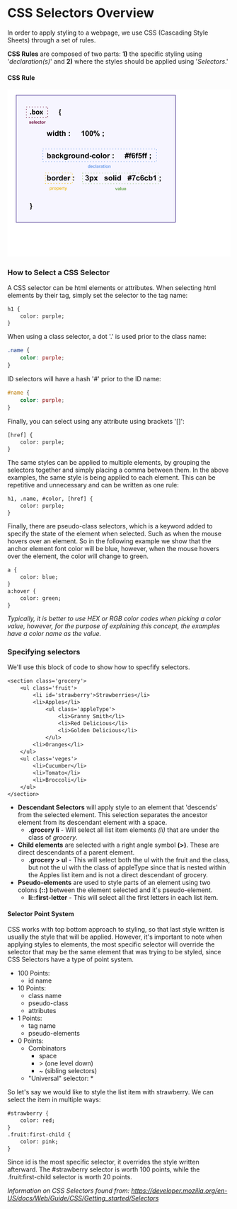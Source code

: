 # CSS Selectors Overview

In order to apply styling to a webpage, we use CSS (Cascading Style Sheets) through a set of rules.

**CSS Rules** are composed of two parts: **1)** the specific styling using '*declaration(s)*' and **2)** where the styles should be applied using '*Selectors*.'

#### CSS Rule
![Image of a CSS Rule](css_rule.png)

### How to Select a CSS Selector
A CSS selector can be html elements or attributes.
When selecting html elements by their tag, simply set the selector to the tag name:
```
h1 {
    color: purple;
}
```
When using a class selector, a dot '.' is used prior to the class name:
```CSS
.name {
    color: purple;
}
```
ID selectors will have a hash '#' prior to the ID name:
```CSS
#name {
    color: purple;
}
```
Finally, you can select using any attribute using brackets '[]':
```
[href] {
    color: purple;
}
```
The same styles can be applied to multiple elements, by grouping the selectors together and simply placing a comma between them. In the above examples, the same style is being applied to each element. This can be repetitive and unnecessary and can be written as one rule:
```
h1, .name, #color, [href] {
    color: purple;
}
```

Finally, there are pseudo-class selectors, which is a keyword added to specify the state of the element when selected. Such as when the mouse hovers over an element. So in the following example we show that the anchor element font color will be blue, however, when the mouse hovers over the element, the color will change to green.
```
a {
    color: blue;
}
a:hover {
    color: green;
}
```
*Typically, it is better to use HEX or RGB color codes when picking a color value, however, for the purpose of explaining this concept, the examples have a color name as the value.*

### Specifying selectors
We'll use this block of code to show how to specfify selectors.

```
<section class='grocery'>
    <ul class='fruit'>
        <li id='strawberry'>Strawberries</li>
        <li>Apples</li>
            <ul class='appleType'>
                <li>Granny Smith</li>
                <li>Red Delicious</li>
                <li>Golden Delicious</li>
            </ul>
        <li>Oranges</li>
    </ul>
    <ul class='veges'>
        <li>Cucumber</li>
        <li>Tomato</li>
        <li>Broccoli</li>
    </ul>
</section>
```

* **Descendant Selectors** will apply style to an element that 'descends' from the selected element. This selection separates the ancestor element from its descendant element with a space.
  - **.grocery li** - Will select all list item elements *(li)* that are under the class of *grocery*.
* **Child elements** are selected with a right angle symbol **(>)**. These are direct descendants of a parent element.
  - **.grocery > ul** - This will select both the ul with the fruit and the class, but not the ul with the class of appleType since that is nested within the Apples list item and is not a direct descendant of grocery.
* **Pseudo-elements** are used to style parts of an element using two colons **(::)** between the element selected and it's pseudo-element.
  - **li::first-letter** - This will select all the first letters in each list item.

#### Selector Point System
CSS works with top bottom approach to styling, so that last style written is usually the style that will be applied. However, it's important to note when applying styles to elements, the most specific selector will override the selector that may be the same element that was trying to be styled, since CSS Selectors have a type of point system.
* 100 Points:
  - id name
* 10 Points:
  - class name
  - pseudo-class
  - attributes
* 1 Points:
  - tag name
  - pseudo-elements
* 0 Points:
  - Combinators
    - space
    - \> (one level down)
    - ~ (sibling selectors)
  - "Universal" selector: *

So let's say we would like to style the list item with strawberry. We can select the item in multiple ways:
```
#strawberry {
    color: red;
}
.fruit:first-child {
    color: pink;
}
```
Since id is the most specific selector, it overrides the style written afterward. The #strawberry selector is worth 100 points, while the .fruit:first-child selector is worth 20 points.




*Information on CSS Selectors found from:  https://developer.mozilla.org/en-US/docs/Web/Guide/CSS/Getting_started/Selectors*

